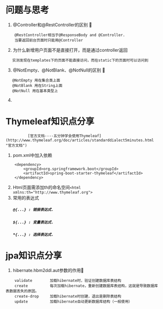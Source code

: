 # 问题与思考
1. @Controller和@RestController的区别 :lollipop:
```
    @RestController相当于@ResponseBody and @Controller.
    当要返回前台页面时只能用@Controller
```
2. 为什么新增用户页面不是直接打开，而是通过controller返回
```   
   实测发现在templates下的页面不能直接访问，而在static下的页面时可以访问到
```
3. @NotEmpty、@NotBlank、@NotNull的区别 :lollipop:
```   
   @NotEmpty 用在集合类上面 
   @NotBlank 用在String上面 
   @NotNull 用在基本类型上
```
4. 
# Thymeleaf知识点分享
              [官方文档----五分钟学会使用Thymeleaf](http://www.thymeleaf.org/doc/articles/standarddialect5minutes.html "官方文档") 
1. pom.xml中加入依赖
```
    <dependency>
     	<groupId>org.springframework.boot</groupId>
     	<artifactId>spring-boot-starter-thymeleaf</artifactId>
    </dependency>
```
2. Html页面需添加th的命名空间`<html xmlns:th="http://www.thymeleaf.org">`
3. 常用的表达式
    ##### `@{...} : 链接表达式.`
    ##### `${...} : 变量表达式.`
    ##### `*{...} : 选择表达式.`
# jpa知识点分享
1. hibernate.hbm2ddl.aut参数的作用:lollipop:
````
    validate        加载hibernate时，验证创建数据库表结构
    create          每次加载hibernate，重新创建数据库表结构，这就是导致数据库表数据丢失的原因。
    create-drop     加载hibernate时创建，退出是删除表结构
    update          加载hibernate自动更新数据库结构（一般使用）
````   
    
